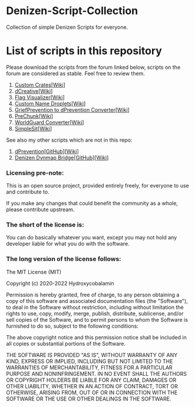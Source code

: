 # Denizen-Script-Collection
Collection of simple Denizen Scripts for everyone.

# List of scripts in this repository

Please download the scripts from the forum linked below, scripts on the forum are considered as stable. Feel free to review them.

1. [Custom Crates](https://forum.denizenscript.com/resources/custom-crates.45/)\[[Wiki](https://github.com/Hydroxycobalamin/Denizen-Script-Collection/wiki/Custom-Crates)\]
2. [dCreative](https://forum.denizenscript.com/resources/dcreative.51/)\[[Wiki](https://github.com/Hydroxycobalamin/Denizen-Script-Collection/wiki/dCreative)\]
3. [Flag Visualizer](https://forum.denizenscript.com/resources/flag-visualizer.43/)\[[Wiki](https://github.com/Hydroxycobalamin/Denizen-Script-Collection/wiki/Flag-Visualizer)\]
4. [Custom Name Droplets](https://forum.denizenscript.com/resources/custom-name-droplets.61/)\[[Wiki](https://github.com/Hydroxycobalamin/Denizen-Script-Collection/wiki/Custom-Name-Droplets)\]
5. [GriefPrevention to dPrevention Converter](https://forum.denizenscript.com/resources/griefprevention-to-dprevention-converter.77/)\[[Wiki](https://github.com/Hydroxycobalamin/Denizen-Script-Collection/wiki/GriefPrevention-to-dPrevention-Converter)\]
6. [PreChunk](https://forum.denizenscript.com/resources/prechunk.14/)\[[Wiki](https://github.com/Hydroxycobalamin/Denizen-Script-Collection/wiki/PreChunk)\]
7. [WorldGuard Converter](https://forum.denizenscript.com/resources/worldguard-converter.4/)\[[Wiki](https://github.com/Hydroxycobalamin/Denizen-Script-Collection/wiki/WorldGuard-Converter)\]
8. [SimpleSit](https://forum.denizenscript.com/resources/simplesit.17/)\[[Wiki](https://github.com/Hydroxycobalamin/Denizen-Script-Collection/wiki/SimpleSit)\]

See also my other scripts which are not in this repo:

1. [dPrevention](https://forum.denizenscript.com/resources/dprevention.76/)\[[GitHub](https://github.com/Hydroxycobalamin/dPrevention)\]\[[Wiki](https://github.com/Hydroxycobalamin/dPrevention/wiki)\]
2. [Denizen Dynmap Bridge](https://forum.denizenscript.com/resources/dynmap-bridge.70/)\[[GitHub](https://github.com/Hydroxycobalamin/Denizen-DynmapBridge)\]\[[Wiki](https://github.com/Hydroxycobalamin/Denizen-DynmapBridge/wiki)\]
### Licensing pre-note:

This is an open source project, provided entirely freely, for everyone to use and contribute to.

If you make any changes that could benefit the community as a whole, please contribute upstream.

### The short of the license is:

You can do basically whatever you want, except you may not hold any developer liable for what you do with the software.

### The long version of the license follows:

The MIT License (MIT)

Copyright (c) 2020-2022 Hydroxycobalamin

Permission is hereby granted, free of charge, to any person obtaining a copy
of this software and associated documentation files (the "Software"), to deal
in the Software without restriction, including without limitation the rights
to use, copy, modify, merge, publish, distribute, sublicense, and/or sell
copies of the Software, and to permit persons to whom the Software is
furnished to do so, subject to the following conditions:

The above copyright notice and this permission notice shall be included in all
copies or substantial portions of the Software.

THE SOFTWARE IS PROVIDED "AS IS", WITHOUT WARRANTY OF ANY KIND, EXPRESS OR
IMPLIED, INCLUDING BUT NOT LIMITED TO THE WARRANTIES OF MERCHANTABILITY,
FITNESS FOR A PARTICULAR PURPOSE AND NONINFRINGEMENT. IN NO EVENT SHALL THE
AUTHORS OR COPYRIGHT HOLDERS BE LIABLE FOR ANY CLAIM, DAMAGES OR OTHER
LIABILITY, WHETHER IN AN ACTION OF CONTRACT, TORT OR OTHERWISE, ARISING FROM,
OUT OF OR IN CONNECTION WITH THE SOFTWARE OR THE USE OR OTHER DEALINGS IN THE SOFTWARE.